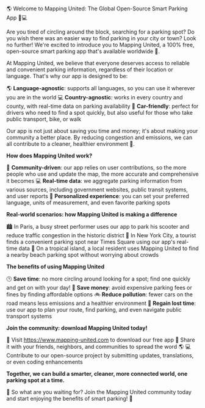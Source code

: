 🌎 Welcome to Mapping United: The Global Open-Source Smart Parking App 🚗💻

Are you tired of circling around the block, searching for a parking spot? Do you wish there was an easier way to find parking in your city or town? Look no further! We're excited to introduce you to Mapping United, a 100% free, open-source smart parking app that's available worldwide 🌟.

At Mapping United, we believe that everyone deserves access to reliable and convenient parking information, regardless of their location or language. That's why our app is designed to be:

🌎 **Language-agnostic**: supports all languages, so you can use it wherever you are in the world
💻 **Country-agnostic**: works in every country and county, with real-time data on parking availability
🚗 **Car-friendly**: perfect for drivers who need to find a spot quickly, but also useful for those who take public transport, bike, or walk

Our app is not just about saving you time and money; it's about making your community a better place. By reducing congestion and emissions, we can all contribute to a cleaner, healthier environment 🌿.

**How does Mapping United work?**

📍 **Community-driven**: our app relies on user contributions, so the more people who use and update the map, the more accurate and comprehensive it becomes
💻 **Real-time data**: we aggregate parking information from various sources, including government websites, public transit systems, and user reports
🚗 **Personalized experience**: you can set your preferred language, units of measurement, and even favorite parking spots

**Real-world scenarios: how Mapping United is making a difference**

🏙️ In Paris, a busy street performer uses our app to park his scooter and reduce traffic congestion in the historic district
🚗 In New York City, a tourist finds a convenient parking spot near Times Square using our app's real-time data
🌴 On a tropical island, a local resident uses Mapping United to find a nearby beach parking spot without worrying about crowds

**The benefits of using Mapping United**

🕒 **Save time**: no more circling around looking for a spot; find one quickly and get on with your day!
💸 **Save money**: avoid expensive parking fees or fines by finding affordable options
🚲 **Reduce pollution**: fewer cars on the road means less emissions and a healthier environment
💪 **Regain lost time**: use our app to plan your route, find parking, and even navigate public transport systems

**Join the community: download Mapping United today!**

📲 Visit https://www.mapping-united.com to download our free app
🤝 Share it with your friends, neighbors, and communities to spread the word 🌎
💻 Contribute to our open-source project by submitting updates, translations, or even coding enhancements

**Together, we can build a smarter, cleaner, more connected world, one parking spot at a time.**

🚀 So what are you waiting for? Join the Mapping United community today and start enjoying the benefits of smart parking! 🌟